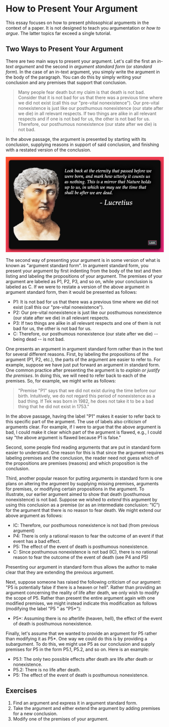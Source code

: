 # How to Present Your Argument

This essay focuses on how to present philosophical arguments in the context of a paper. It is not designed to teach you argumentation or *how to argue*. The latter topics far exceed a single tutorial. 

## Two Ways to Present Your Argument

There are two main ways to present your argument. Let's call the first an *in-text argument* and the second in *argument standard form* (or *standard form*). In the case of an in-text argument, you simply write the argument in the body of the paragraph. You can do this by simply writing your conclusion and any premises that support that conclusion. 

> Many people fear death but my claim is that death is not bad. Consider that it is not bad for us that there was a previous time where we did not exist (call this our "pre-vital nonexistence"). Our pre-vital nonexistence is just like our posthumous nonexistence (our state after we die) in all relevant respects.​ If two things are alike in all relevant respects and if one is not bad for us, the other is not bad for us.​ Therefore, our posthumous nonexistence (our state after we die) is not bad.

In the above passage, the argument is presented by starting with its conclusion, supplying reasons in support of said conclusion, and finishing with a restated version of the conclusion. 

![alt text](imgs/lucretius.png)

The second way of presenting your argument is in some version of what is known as "argument standard form". In argument standard form, you present your argument by first indenting from the body of the text and then listing and labeling the propositions of your argument. The premises of your argument are labeled as P1, P2, P3, and so on, while your conclusion is labeled as C. If we were to restate a version of the above argument in argument standard form, then it would be presented as follows:

- P1: It is not bad for us that there was a previous time where we did not exist (call this our "pre-vital nonexistence").
- P2: Our pre-vital nonexistence is just like our posthumous nonexistence (our state after we die) in all relevant respects.​ 
- P3: If two things are alike in all relevant respects and one of them is not bad for us, the other is not bad for us.​ 
- C: Therefore, our posthumous nonexistence (our state after we die) -- being dead -- is not bad.

One presents an argument in argument standard form rather than in the text for several different reasons. First, by labeling the propositions of the argument (P1, P2, etc.), the parts of the argument are easier to refer to. For example, suppose we have just put forward an argument in standard form. One common practice after presenting the argument is to *explain or justify the premises*. In doing this, we will need to refer back to each of the premises. So, for example, we might write as follows:

> "Premise "P1" says that we did not exist during the time before our birth. Intuitively, we do not regard this period of nonexistence as a bad thing. If Tek was born in 1982, he does not take it to be a bad thing that he did not exist in 1753."

In the above passage, having the label "P1" makes it easier to refer back to this specific part of the argument. The use of labels also criticism of arguments clear. For example, if I were to argue that the above argument is bad, I could make it clear which part of the argument is flawed, e.g., I could say "the above argument is flawed because P1 is false." 

Second, some people find reading arguments that are put in standard form easier to understand. One reason for this is that since the argument requires labeling premises and the conclusion, the reader need not guess which of the propositions are premises (reasons) and which proposition is the conclusion.

Third, another popular reason for putting arguments in standard form is one plans on altering the argument by supplying missing premises, arguments for premises, or modifying certain propositions in the argument. To illustrate, our earlier argument aimed to show that death (posthumous nonexistence) is not bad. Suppose we wished to *extend* this argument by using this conclusion as a premise (or as an intermediate conclusion: "IC") for the argument that there is no reason to fear death. We might extend our above argument as follows:

- IC: Therefore, our posthumous nonexistence is not bad (from previous argument)
- P4: There is only a rational reason to fear the outcome of an event if that event has a bad effect.​
- P5: The effect of the event of death is posthumous nonexistence.​
- C: Since posthumous nonexistence is not bad (IC), there is no rational reason to fear the outcome of the event of death (see P4 and P5)

Presenting our argument in standard form thus allows the author to make clear that they are extending the previous argument.  

Next, suppose someone has raised the following criticism of our argument: "P5 is potentially false if there is a heaven or hell". Rather than providing an argument concerning the reality of life after death, we only wish to modify the scope of P5. Rather than present the entire argument again with one modified premises, we might instead indicate this modification as follows (modifying the label "P5 " as "P5\*"): 

- P5\*: Assuming there is no afterlife (heaven, hell), the effect of the event of death is posthumous nonexistence.

Finally, let's assume that we wanted to provide an argument for P5 rather than modifying it as P5\*. One way we could do this is by providing a subargument. To do this, we might use P5 as our conclusion and supply premises for P5 in the form P5.1, P5.2, and so on. Here is an example:

- P5.1: The only two possible effects after death are life after death or nonexistence.
- P5.2: There is no life after death.
- P5: The effect of the event of death is posthumous nonexistence.

## Exercises

1. Find an argument and express it in argument standard form.
1. Take the argument and either extend the argument by adding premises for a new conclusion.
1. Modify one of the premises of your argument.

